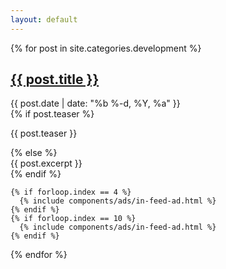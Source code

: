 ```yaml
---
layout: default
---
```


{% for post in site.categories.development %}
  <div class="post">
    <h2 class="post-title">
      <a class="post-link" href="{{ post.url | prepend: site.baseurl }}">{{ post.title }}</a>
    </h2>
    <div class="post-meta">{{ post.date | date: "%b %-d, %Y, %a" }}</div>
    {% if post.teaser %}
      <div class="post-teaser"><p>{{ post.teaser }}</p></div>
    {% else %}
      <div class="post-teaser">{{ post.excerpt }}</div>
    {% endif %}

    {% if forloop.index == 4 %}
      {% include components/ads/in-feed-ad.html %}
    {% endif %}
    {% if forloop.index == 10 %}
      {% include components/ads/in-feed-ad.html %}
    {% endif %}
  </div>
{% endfor %}
